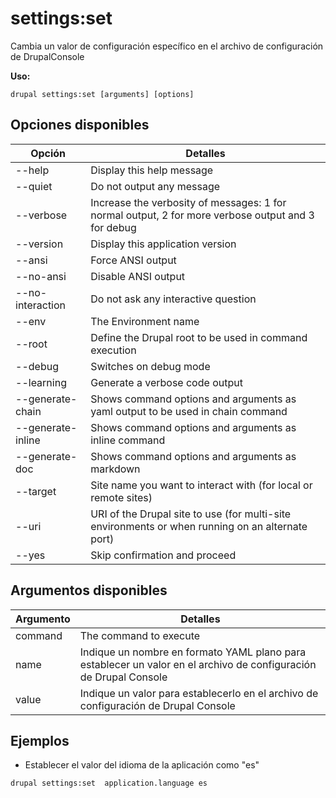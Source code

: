 # settings:set
Cambia un valor de configuración específico en el archivo de configuración de DrupalConsole

**Uso:**
```
drupal settings:set [arguments] [options]
```

## Opciones disponibles
Opción | Detalles
-------|-------------
--help | Display this help message
--quiet | Do not output any message
--verbose | Increase the verbosity of messages: 1 for normal output, 2 for more verbose output and 3 for debug
--version | Display this application version
--ansi | Force ANSI output
--no-ansi | Disable ANSI output
--no-interaction | Do not ask any interactive question
--env | The Environment name
--root | Define the Drupal root to be used in command execution
--debug | Switches on debug mode
--learning | Generate a verbose code output
--generate-chain | Shows command options and arguments as yaml output to be used in chain command
--generate-inline | Shows command options and arguments as inline command
--generate-doc | Shows command options and arguments as markdown
--target | Site name you want to interact with (for local or remote sites)
--uri | URI of the Drupal site to use (for multi-site environments or when running on an alternate port)
--yes | Skip confirmation and proceed

## Argumentos disponibles
Argumento | Detalles
---------|-------------
command | The command to execute
name | Indique un nombre en formato YAML plano para establecer un valor en el archivo de configuración de Drupal Console
value | Indique un valor para establecerlo en el archivo de configuración de Drupal Console

## Ejemplos
* Establecer el valor del idioma de la aplicación como "es"
```
drupal settings:set  application.language es
```

